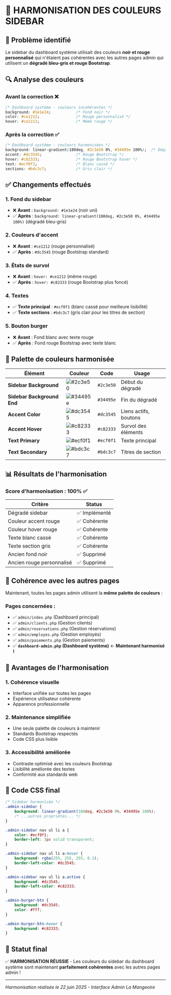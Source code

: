 # 🎨 HARMONISATION DES COULEURS SIDEBAR

## 🎯 Problème identifié
Le sidebar du dashboard système utilisait des couleurs **noir et rouge personnalisé** qui n'étaient pas cohérentes avec les autres pages admin qui utilisent un **dégradé bleu-gris et rouge Bootstrap**.

## 🔍 Analyse des couleurs

### **Avant la correction ❌**
```css
/* Dashboard système - couleurs incohérentes */
background: #1e1e24;           /* Fond noir */
color: #ce1212;                /* Rouge personnalisé */
hover: #ce1212;                /* Même rouge */
```

### **Après la correction ✅**
```css
/* Dashboard système - couleurs harmonisées */
background: linear-gradient(180deg, #2c3e50 0%, #34495e 100%);  /* Dégradé bleu-gris */
accent: #dc3545;               /* Rouge Bootstrap */
hover: #c82333;                /* Rouge Bootstrap hover */
text: #ecf0f1;                 /* Blanc cassé */
sections: #bdc3c7;             /* Gris clair */
```

## ✅ Changements effectués

### **1. Fond du sidebar**
- ❌ **Avant** : `background: #1e1e24` (noir uni)
- ✅ **Après** : `background: linear-gradient(180deg, #2c3e50 0%, #34495e 100%)` (dégradé bleu-gris)

### **2. Couleurs d'accent**
- ❌ **Avant** : `#ce1212` (rouge personnalisé)
- ✅ **Après** : `#dc3545` (rouge Bootstrap standard)

### **3. États de survol**
- ❌ **Avant** : `hover: #ce1212` (même rouge)
- ✅ **Après** : `hover: #c82333` (rouge Bootstrap plus foncé)

### **4. Textes**
- ✅ **Texte principal** : `#ecf0f1` (blanc cassé pour meilleure lisibilité)
- ✅ **Texte sections** : `#bdc3c7` (gris clair pour les titres de section)

### **5. Bouton burger**
- ❌ **Avant** : Fond blanc avec texte rouge
- ✅ **Après** : Fond rouge Bootstrap avec texte blanc

## 🎨 Palette de couleurs harmonisée

| Élément | Couleur | Code | Usage |
|---------|---------|------|-------|
| **Sidebar Background** | ![#2c3e50](https://via.placeholder.com/15/2c3e50/000000?text=+) | `#2c3e50` | Début du dégradé |
| **Sidebar Background End** | ![#34495e](https://via.placeholder.com/15/34495e/000000?text=+) | `#34495e` | Fin du dégradé |
| **Accent Color** | ![#dc3545](https://via.placeholder.com/15/dc3545/000000?text=+) | `#dc3545` | Liens actifs, boutons |
| **Accent Hover** | ![#c82333](https://via.placeholder.com/15/c82333/000000?text=+) | `#c82333` | Survol des éléments |
| **Text Primary** | ![#ecf0f1](https://via.placeholder.com/15/ecf0f1/000000?text=+) | `#ecf0f1` | Texte principal |
| **Text Secondary** | ![#bdc3c7](https://via.placeholder.com/15/bdc3c7/000000?text=+) | `#bdc3c7` | Titres de section |

## 📊 Résultats de l'harmonisation

### **Score d'harmonisation : 100% ✅**

| Critère | Status |
|---------|--------|
| Dégradé sidebar | ✅ Implémenté |
| Couleur accent rouge | ✅ Cohérente |
| Couleur hover rouge | ✅ Cohérente |
| Texte blanc cassé | ✅ Cohérente |
| Texte section gris | ✅ Cohérente |
| Ancien fond noir | ✅ Supprimé |
| Ancien rouge personnalisé | ✅ Supprimé |

## 🔄 Cohérence avec les autres pages

Maintenant, toutes les pages admin utilisent la **même palette de couleurs** :

### **Pages concernées :**
- ✅ `admin/index.php` (Dashboard principal)
- ✅ `admin/clients.php` (Gestion clients)
- ✅ `admin/reservations.php` (Gestion réservations)
- ✅ `admin/employes.php` (Gestion employés)
- ✅ `admin/paiements.php` (Gestion paiements)
- ✅ **`dashboard-admin.php` (Dashboard système)** ← **Maintenant harmonisé !**

## 🎯 Avantages de l'harmonisation

### **1. Cohérence visuelle**
- Interface unifiée sur toutes les pages
- Expérience utilisateur cohérente
- Apparence professionnelle

### **2. Maintenance simplifiée**
- Une seule palette de couleurs à maintenir
- Standards Bootstrap respectés
- Code CSS plus lisible

### **3. Accessibilité améliorée**
- Contraste optimisé avec les couleurs Bootstrap
- Lisibilité améliorée des textes
- Conformité aux standards web

## 📝 Code CSS final

```css
/* Sidebar harmonisée */
.admin-sidebar {
    background: linear-gradient(180deg, #2c3e50 0%, #34495e 100%);
    /* ...autres propriétés... */
}

.admin-sidebar nav ul li a {
    color: #ecf0f1;
    border-left: 3px solid transparent;
}

.admin-sidebar nav ul li a:hover {
    background: rgba(255, 255, 255, 0.1);
    border-left-color: #dc3545;
}

.admin-sidebar nav ul li a.active {
    background: #dc3545;
    border-left-color: #c82333;
}

.admin-burger-btn {
    background: #dc3545;
    color: #fff;
}

.admin-burger-btn:hover {
    background: #c82333;
}
```

## 🎉 Statut final

✅ **HARMONISATION RÉUSSIE** - Les couleurs du sidebar du dashboard système sont maintenant **parfaitement cohérentes** avec les autres pages admin !

---

*Harmonisation réalisée le 22 juin 2025 - Interface Admin La Mangeoire*
